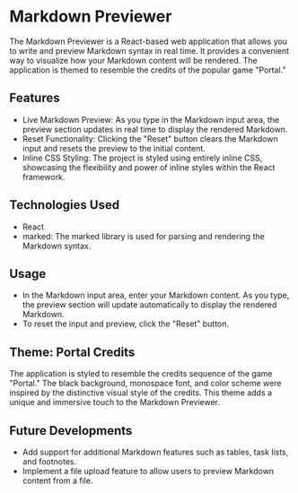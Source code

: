 # Markdown Previewer

The Markdown Previewer is a React-based web application that allows you to write and preview Markdown syntax in real time. It provides a convenient way to visualize how your Markdown content will be rendered. The application is themed to resemble the credits of the popular game "Portal."

## Features
- Live Markdown Preview: As you type in the Markdown input area, the preview section updates in real time to display the rendered Markdown.
- Reset Functionality: Clicking the "Reset" button clears the Markdown input and resets the preview to the initial content.
- Inline CSS Styling: The project is styled using entirely inline CSS, showcasing the flexibility and power of inline styles within the React framework.

## Technologies Used
- React
- marked: The marked library is used for parsing and rendering the Markdown syntax.

## Usage
- In the Markdown input area, enter your Markdown content. As you type, the preview section will update automatically to display the rendered Markdown.
- To reset the input and preview, click the "Reset" button.

## Theme: Portal Credits
The application is styled to resemble the credits sequence of the game "Portal." The black background, monospace font, and color scheme were inspired by the distinctive visual style of the credits. This theme adds a unique and immersive touch to the Markdown Previewer.

## Future Developments
- Add support for additional Markdown features such as tables, task lists, and footnotes.
- Implement a file upload feature to allow users to preview Markdown content from a file.
